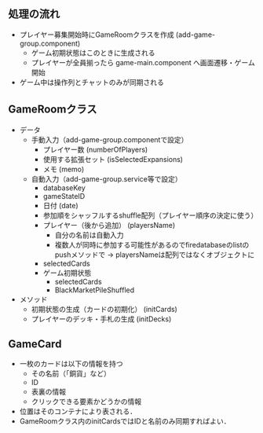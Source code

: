 


## 処理の流れ
* プレイヤー募集開始時にGameRoomクラスを作成 (add-game-group.component)
  * ゲーム初期状態はこのときに生成される
  * プレイヤーが全員揃ったら game-main.component へ画面遷移・ゲーム開始
* ゲーム中は操作列とチャットのみが同期される


## GameRoomクラス
* データ
  * 手動入力（add-game-group.componentで設定）
    * プレイヤー数 (numberOfPlayers)
    * 使用する拡張セット (isSelectedExpansions)
    * メモ (memo)
  * 自動入力（add-game-group.service等で設定）
    * databaseKey
    * gameStateID
    * 日付 (date)
    * 参加順をシャッフルするshuffle配列（プレイヤー順序の決定に使う）
    * プレイヤー（後から追加） (playersName)
      * 自分の名前は自動入力
      * 複数人が同時に参加する可能性があるのでfiredatabaseのlistのpushメソッドで
        -> playersNameは配列ではなくオブジェクトに
    * selectedCards
    * ゲーム初期状態
      * selectedCards
      * BlackMarketPileShuffled
* メソッド
  * 初期状態の生成（カードの初期化） (initCards)
  * プレイヤーのデッキ・手札の生成 (initDecks)


## GameCard
* 一枚のカードは以下の情報を持つ
  * その名前（「銅貨」など）
  * ID
  * 表裏の情報
  * クリックできる要素かどうかの情報
* 位置はそのコンテナにより表される．
* GameRoomクラス内のinitCardsではIDと名前のみ同期すればよい．

